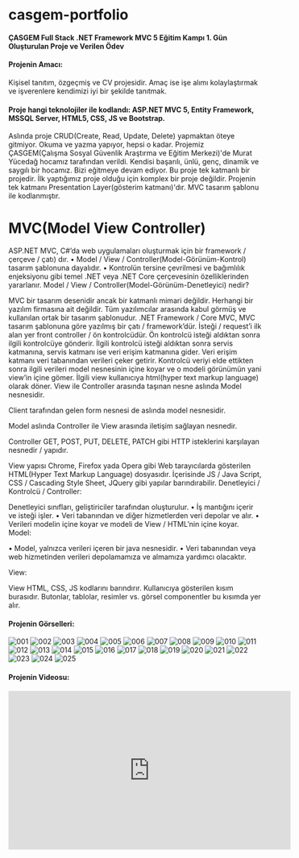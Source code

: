 # casgem-portfolio
#### ÇASGEM Full Stack .NET Framework MVC 5 Eğitim Kampı 1. Gün Oluşturulan Proje ve Verilen Ödev
#### Projenin Amacı:
Kişisel tanıtım, özgeçmiş ve CV projesidir. Amaç ise işe alımı kolaylaştırmak ve işverenlere kendimizi iyi bir şekilde tanıtmak.
#### Proje hangi teknolojiler ile kodlandı: ASP.NET MVC 5, Entity Framework, MSSQL Server, HTML5, CSS, JS ve Bootstrap.
Aslında proje CRUD(Create, Read, Update, Delete) yapmaktan öteye gitmiyor. Okuma ve yazma yapıyor, hepsi o kadar.
Projemiz ÇASGEM(Çalışma Sosyal Güvenlik Araştırma ve Eğitim Merkezi)'de Murat Yücedağ hocamız tarafından verildi. Kendisi başarılı, ünlü, genç, dinamik ve saygılı bir hocamız. Bizi eğitmeye devam ediyor.
Bu proje tek katmanlı bir projedir. İlk yaptığımız proje olduğu için komplex bir proje değildir.
Projenin tek katmanı Presentation Layer(gösterim katmanı)'dır. MVC tasarım şablonu ile kodlanmıştır.
# MVC(Model View Controller)
ASP.NET MVC, C#’da web uygulamaları oluşturmak için bir framework / çerçeve / çatı) dır.
• Model / View / Controller(Model-Görünüm-Kontrol) tasarım şablonuna dayalıdır.
• Kontrolün tersine çevrilmesi ve bağımlılık enjeksiyonu gibi temel .NET veya .NET Core çerçevesinin özelliklerinden yararlanır.
Model / View / Controller(Model-Görünüm-Denetleyici) nedir?

MVC bir tasarım desenidir ancak bir katmanlı mimari değildir. Herhangi bir yazılım firmasına ait değildir. Tüm yazılımcılar arasında kabul görmüş ve kullanılan ortak bir tasarım şablonudur. .NET Framework / Core MVC, MVC tasarım şablonuna göre yazılmış bir çatı / framework’dür.
İsteği / request’i ilk alan yer front controller / ön kontrolcüdür. Ön kontrolcü isteği aldıktan sonra ilgili kontrolcüye gönderir. İlgili kontrolcü isteği aldıktan sonra servis katmanına, servis katmanı ise veri erişim katmanına gider. Veri erişim katmanı veri tabanından verileri çeker getirir. Kontrolcü veriyi elde ettikten sonra ilgili verileri model nesnesinin içine koyar ve o modeli görünümün yani view’in içine gömer. İlgili view kullanıcıya html(hyper text markup language) olarak döner.
View ile Controller arasında taşınan nesne aslında Model nesnesidir.

Client tarafından gelen form nesnesi de aslında model nesnesidir.

Model aslında Controller ile View arasında iletişim sağlayan nesnedir.

Controller GET, POST, PUT, DELETE, PATCH gibi HTTP isteklerini karşılayan nesnedir / yapıdır.

View yapısı Chrome, Firefox yada Opera gibi Web tarayıcılarda gösterilen HTML(Hyper Text Markup Language) dosyasıdır. İçerisinde JS / Java Script, CSS / Cascading Style Sheet, JQuery gibi yapılar barındırabilir.
Denetleyici / Kontrolcü / Controller:

Denetleyici sınıfları, geliştiriciler tarafından oluşturulur.
• İş mantığını içerir ve isteği işler.
• Veri tabanından ve diğer hizmetlerden veri depolar ve alır.
• Verileri modelin içine koyar ve modeli de View / HTML’nin içine koyar.
Model:

• Model, yalnızca verileri içeren bir java nesnesidir.
• Veri tabanından veya web hizmetinden verileri depolamamıza ve almamıza yardımcı olacaktır.

View:

View HTML, CSS, JS kodlarını barındırır. Kullanıcıya gösterilen kısım burasıdır. Butonlar, tablolar, resimler vs. görsel componentler bu kısımda yer alır.

#### Projenin Görselleri: 
![001](https://github.com/huseyinaydin99/casgem-portfolio/assets/16438043/3ca0f1fc-da3f-485a-8824-d9391c1b21e7)
![002](https://github.com/huseyinaydin99/casgem-portfolio/assets/16438043/d4f7ca97-6f17-415f-9e76-949b6b3a8723)
![003](https://github.com/huseyinaydin99/casgem-portfolio/assets/16438043/a6a8fd33-e29e-480b-a8f4-7807bbcacc38)
![004](https://github.com/huseyinaydin99/casgem-portfolio/assets/16438043/77fdf648-d097-4893-b1c9-de9d7b1808d1)
![005](https://github.com/huseyinaydin99/casgem-portfolio/assets/16438043/15c3b62c-09fa-46e0-887f-1df7e1dbe652)
![006](https://github.com/huseyinaydin99/casgem-portfolio/assets/16438043/ac3e68b7-de14-426d-a372-586cea168d8a)
![007](https://github.com/huseyinaydin99/casgem-portfolio/assets/16438043/c1634abd-9da3-455f-8e4e-2e9a573a9057)
![008](https://github.com/huseyinaydin99/casgem-portfolio/assets/16438043/34dd0e0c-5ee1-4a12-9eac-41a4b7b90c1a)
![009](https://github.com/huseyinaydin99/casgem-portfolio/assets/16438043/a4c03e7a-a50b-4df6-8122-0d8e7235ae49)
![010](https://github.com/huseyinaydin99/casgem-portfolio/assets/16438043/131eeca3-c925-4b36-850b-ee38f945d6d9)
![011](https://github.com/huseyinaydin99/casgem-portfolio/assets/16438043/33bdfc97-47ce-4042-8fbf-bf4f697eb2af)
![012](https://github.com/huseyinaydin99/casgem-portfolio/assets/16438043/cc052b4d-51f5-4dc3-a87d-0f6e4bdf5b4c)
![013](https://github.com/huseyinaydin99/casgem-portfolio/assets/16438043/b1cfb070-a3a4-4461-90b1-c6315abbdf0a)
![014](https://github.com/huseyinaydin99/casgem-portfolio/assets/16438043/917d95f3-6649-444d-8c3c-1e1f2dc4eb4f)
![015](https://github.com/huseyinaydin99/casgem-portfolio/assets/16438043/5e32af40-51f5-4e25-871f-8884d85b5c6a)
![016](https://github.com/huseyinaydin99/casgem-portfolio/assets/16438043/568aacbe-18db-4174-9db6-be987e0d612f)
![017](https://github.com/huseyinaydin99/casgem-portfolio/assets/16438043/54da324e-b982-4446-b0c3-468ed1e580ec)
![018](https://github.com/huseyinaydin99/casgem-portfolio/assets/16438043/88e6e320-8618-4cc2-aae2-0002be3991db)
![019](https://github.com/huseyinaydin99/casgem-portfolio/assets/16438043/13132fee-94c5-44af-8c7a-213d97488395)
![020](https://github.com/huseyinaydin99/casgem-portfolio/assets/16438043/fe82efca-512e-41c5-9a88-8517bb627c56)
![021](https://github.com/huseyinaydin99/casgem-portfolio/assets/16438043/ccf68543-75ba-49cb-aed0-4f010e7e33da)
![022](https://github.com/huseyinaydin99/casgem-portfolio/assets/16438043/736a175e-0c12-4f7f-b6ec-3835c16fa0c7)
![023](https://github.com/huseyinaydin99/casgem-portfolio/assets/16438043/d5e15e02-27d1-4c8c-bdee-091dba9d662c)
![024](https://github.com/huseyinaydin99/casgem-portfolio/assets/16438043/a4ac0e42-eb2b-4565-a700-ea651941e2b2)
![025](https://github.com/huseyinaydin99/casgem-portfolio/assets/16438043/6577eeb5-0e13-482d-99f8-4452814fd1b3)

#### Projenin Videosu: 
<iframe width="560" height="315" src="https://www.youtube.com/embed/nl1yHH_btjM" title="YouTube video player" frameborder="0" allow="accelerometer; autoplay; clipboard-write; encrypted-media; gyroscope; picture-in-picture; web-share" allowfullscreen></iframe>

